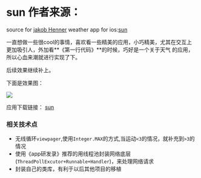 # sun 作者来源：
source for [jakob Henner](https://dribbble.com/pattern)
weather app for ios:[sun](http://pattern.dk/sun/)

一直想做一些很cool的事情，喜欢看一些精美的应用，小巧精美，尤其在交互上更加吸引人，外加看**《第一行代码》**的时候，巧好是一个关于天气 的应用，
所以心血来潮就进行实现了下。

后续效果继续补上。

下面是效果图：

![](https://o1whyeemo.qnssl.com/image/view/app_screenshots/9e876c8aa7c9bd7bfccf60c045a7af53/528)

应用下载链接：
[sun](https://www.pgyer.com/T_sun)

### 相关技术点
- 无线循环`viewpager`,使用`Integer.MAX`的方式,当运动`<3`的情况，就补充到`>3`的情况
- 使用《app研发录》推荐的用线程池封装网络底层(`ThreadPollExcutor+Runnable+Handler`)，来处理网络请求
- 封装自己的类库，有利于以后其他项目的移植
